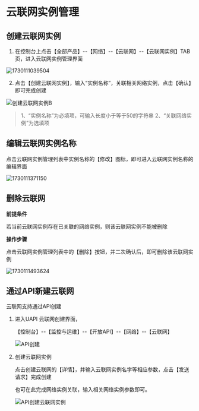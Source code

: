 # 云联网实例管理

## 创建云联网实例

1. 在控制台上点击【全部产品】--【网络】--【云联网】--【云联网实例】TAB页，进入云联网实例管理界面

![1730111039504](D:\ina.li\云联网\20241028\images\创建云联网实例A.png)

2. 点击【创建云联网实例】，输入“实例名称”，关联相关网络实例，点击【确认】即可完成创建

![创建云联网实例B](D:\ina.li\云联网\20241028\images\创建云联网实例B.png)

> 1、“实例名称”为必填项，可输入长度小于等于50的字符串
> 2、“关联网络实例”为选填项

## 编辑云联网实例名称

点击云联网实例管理列表中实例名称的【修改】图标，即可进入云联网实例名称的编辑界面

![1730111371150](D:\ina.li\云联网\20241028\images\编辑云联网实例名称.png)

## 删除云联网

**前提条件**

若当前云联网实例存在已关联的网络实例，则该云联网实例不能被删除

**操作步骤**

点击云联网实例管理列表中的【删除】按钮，并二次确认后，即可删除该云联网实例

![1730111493624](D:\ina.li\云联网\20241028\images\删除云联网A.png)

## 通过API新建云联网

云联网支持通过API创建

1. 进入UAPI 云联网创建界面，

   【控制台】--【监控与运维】--【开放API】--【网络】--【云联网】

   ![API创建](D:\ina.li\云联网\20240228\images\API创建.jpg)

2. 创建云联网实例

   点击创建云联网的【详情】，并输入云联网实例名字等相应参数，点击【发送请求】完成创建

   也可在此完成网络实例关联，输入相关网络实例参数即可。

   ![API创建云联网实例](D:\ina.li\云联网\20240228\images\API创建云联网实例.jpg)
